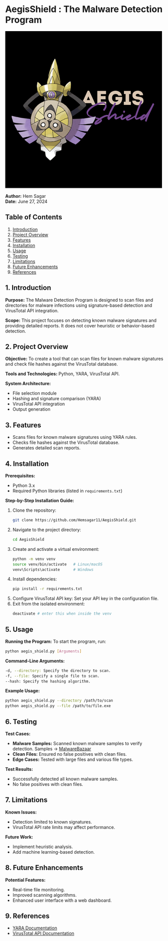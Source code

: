 # AegisShield : The Malware Detection Program
![Logo](./Assets/AegisShield-Logo.png)

**Author:** Hem Sagar \
**Date:** June 27, 2024

## Table of Contents
1. [Introduction](#1-introduction)
2. [Project Overview](#2-project-overview)
3. [Features](#3-features)
4. [Installation](#4-installation)
5. [Usage](#5-usage)
6. [Testing](#6-testing)
7. [Limitations](#7-limitations)
8. [Future Enhancements](#8-future-enhancements)
9. [References](#9-references)

## 1. Introduction

**Purpose:** The Malware Detection Program is designed to scan files and directories for malware infections using signature-based detection and VirusTotal API integration.

**Scope:** This project focuses on detecting known malware signatures and providing detailed reports. It does not cover heuristic or behavior-based detection.

## 2. Project Overview

**Objective:** To create a tool that can scan files for known malware signatures and check file hashes against the VirusTotal database.

**Tools and Technologies:** Python, YARA, VirusTotal API.

**System Architecture:**
- File selection module
- Hashing and signature comparison (YARA)
- VirusTotal API integration
- Output generation

## 3. Features

- Scans files for known malware signatures using YARA rules.
- Checks file hashes against the VirusTotal database.
- Generates detailed scan reports.

## 4. Installation

**Prerequisites:**
- Python 3.x
- Required Python libraries (listed in `requirements.txt`)

**Step-by-Step Installation Guide:**
1. Clone the repository:
   ```bash
   git clone https://github.com/Hemsagar11/AegisShield.git
2. Navigate to the project directory:
    ```bash
    cd AegisShield
3. Create and activate a virtual environment:
    ```bash
    python -m venv venv
    source venv/bin/activate   # Linux/macOS
    venv\Scripts\activate      # Windows
4. Install dependencies:
    ```bash
    pip install -r requirements.txt
5. Configure VirusTotal API key: Set your API key in the configuration file.
6. Exit from the isolated environment:
    ```bash
    deactivate # enter this when inside the venv
    ```

## 5. Usage

**Running the Program:**
To start the program, run:
```bash
python aegis_shield.py [Arguments]
```
**Command-Line Arguments:**
```bash
-d, --directory: Specify the directory to scan.
-f, --file: Specify a single file to scan.
--hash: Specify the hashing algorithm.
```
**Example Usage:**
```bash
python aegis_shield.py --directory /path/to/scan
python aegis_shield.py --file /path/to/file.exe
```


## 6. Testing

**Test Cases:**
- **Malware Samples:** Scanned known malware samples to verify detection. Samples -> [MalwareBazaar](https://bazaar.abuse.ch)
- **Clean Files:** Ensured no false positives with clean files. 
- **Edge Cases:** Tested with large files and various file types.

**Test Results:**
- Successfully detected all known malware samples.
- No false positives with clean files.

## 7. Limitations

**Known Issues:**
- Detection limited to known signatures.
- VirusTotal API rate limits may affect performance.

**Future Work:**
- Implement heuristic analysis.
- Add machine learning-based detection.

## 8. Future Enhancements

**Potential Features:**
- Real-time file monitoring.
- Improved scanning algorithms.
- Enhanced user interface with a web dashboard.

## 9. References

- [YARA Documentation](https://yara.readthedocs.io/)
- [VirusTotal API Documentation](https://developers.virustotal.com/reference/overview)
